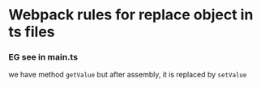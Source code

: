 # Webpack rules for replace object in ts files

### EG see in main.ts

we have method `getValue` but after assembly, it is replaced by `setValue`
